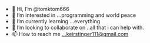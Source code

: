 - 👋 Hi, I’m @tomktom666
- 👀 I’m interested in ...programming and world peace
- 🌱 I’m currently learning ...everything
- 💞️ I’m looking to collaborate on ..all that i can help with.
- 📫 How to reach me ...keirstinger111@gmail.com

<!---
tomktom666/tomktom666 is a ✨ special ✨ repository because its `README.md` (this file) appears on your GitHub profile.
You can click the Preview link to take a look at your changes.
--->

